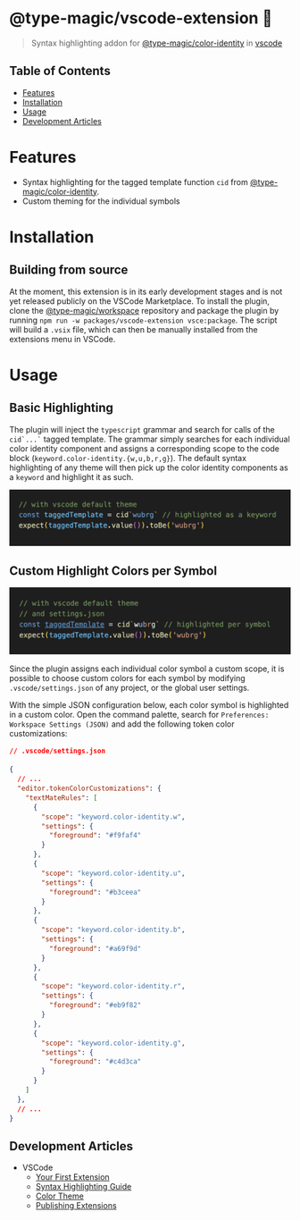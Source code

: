 # @type-magic/vscode-extension 🧙

> Syntax highlighting addon for [@type-magic/color-identity](../color-identity/README.md)
> in [vscode](https://github.com/microsoft/vscode)

## Table of Contents

- [Features](#features)
- [Installation](#installation)
- [Usage](#usage)
- [Development Articles](#development-articles)

# Features

- Syntax highlighting for the tagged template function `cid`
  from [@type-magic/color-identity](../color-identity/README.md).
- Custom theming for the individual symbols

# Installation

## Building from source

At the moment, this extension is in its early development stages and
is not yet released publicly on the VSCode Marketplace.
To install the plugin, clone the [@type-magic/workspace](../../README.md) repository and
package the plugin by running `npm run -w packages/vscode-extension vsce:package`.
The script will build a `.vsix` file, which can then be manually installed from the
extensions menu in VSCode.

# Usage

## Basic Highlighting

The plugin will inject the `typescript` grammar and search for calls of the <code>cid\`...\`</code> tagged template.
The grammar simply searches for each individual color identity component and assigns a corresponding scope to the code
block (`keyword.color-identity.{w,u,b,r,g}`).
The default syntax highlighting of any theme will then pick up the color identity components as a `keyword` and
highlight it as such.

![highlighting](assets/highlighting.png)

## Custom Highlight Colors per Symbol

![highlighting](assets/highlighting-with-custom-token-colors.png)

Since the plugin assigns each individual color symbol a custom scope, it is possible to choose custom colors for each
symbol by modifying `.vscode/settings.json` of any project, or the global user settings.

With the simple JSON configuration below, each color symbol is highlighted in a custom color.
Open the command palette, search for `Preferences: Workspace Settings (JSON)` and add the following token color customizations:


```json lines
// .vscode/settings.json

{
  // ...
  "editor.tokenColorCustomizations": {
    "textMateRules": [
      {
        "scope": "keyword.color-identity.w",
        "settings": {
          "foreground": "#f9faf4"
        }
      },
      {
        "scope": "keyword.color-identity.u",
        "settings": {
          "foreground": "#b3ceea"
        }
      },
      {
        "scope": "keyword.color-identity.b",
        "settings": {
          "foreground": "#a69f9d"
        }
      },
      {
        "scope": "keyword.color-identity.r",
        "settings": {
          "foreground": "#eb9f82"
        }
      },
      {
        "scope": "keyword.color-identity.g",
        "settings": {
          "foreground": "#c4d3ca"
        }
      }
    ]
  },
  // ...
}
```

## Development Articles

- VSCode
  - [Your First Extension](https://code.visualstudio.com/api/get-started/your-first-extension)
  - [Syntax Highlighting Guide](https://code.visualstudio.com/api/language-extensions/syntax-highlight-guide)
  - [Color Theme](https://code.visualstudio.com/api/extension-guides/color-theme)
  - [Publishing Extensions](https://code.visualstudio.com/api/working-with-extensions/publishing-extension)
